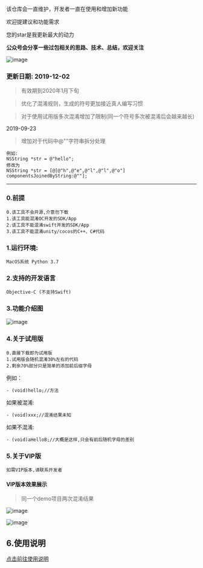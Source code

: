 该仓库会一直维护，开发者一直在使用和增加新功能

欢迎提建议和功能需求

您的star是我更新最大的动力

**公众号会分享一些过包相关的思路、技术、总结，欢迎关注**

![image](https://github.com/iOSCoderMaster/iOSCodeDifferHelper/wiki/img/QRCode.png)

### 更新日期: 2019-12-02
> 有效期到2020年1月下旬

> 优化了混淆规则，生成的符号更加接近真人编写习惯

> 对于使用试用版多次混淆增加了限制(同一个符号多次被混淆后会越来越长)

2019-09-23

> 增加对于代码中@""字符串拆分处理

```
例如:
NSString *str = @"hello";
修改为
NSString *str = [@[@"h",@"e",@"l",@"l",@"o"] componentsJoinedByString:@""];
```


-------

### 0.前提 

```
0.该工具不会开源,介意勿下载
1.该工具能混淆OC开发的SDK/App
2.该工具不能混淆swift开发的SDK/App
3.该工具不能混淆unity/cocos的C++、C#代码
```



### 1.运行环境:

```
MacOS系统 Python 3.7
```



### 2.支持的开发语言

```
Objective-C (不支持Swift)
```


### 3.功能介绍图
![image](https://github.com/iOSCoderMaster/iOSCodeDifferHelper/wiki/img/desc.png)


### 4.关于试用版

```
0.直接下载即为试用版
1.试用版会随机混淆30%左右的代码
2.剩余70%部分只是简单的添加前后缀字母
```

例如：
```
- (void)hello;//方法
```
如果被混淆:
```
- (void)xxx;//混淆结果未知
```

如果不混淆:
```
- (void)aHelloB;//大概是这样,只会有前后随机字母的差别
```


### 5.关于VIP版

```
如需VIP版本,请联系开发者
```


#### VIP版本效果展示

> 同一个demo项目两次混淆结果

![image](https://github.com/iOSCoderMaster/iOSCodeDifferHelper/wiki/img/result_iOSTest-0918111304.png)

![image](https://github.com/iOSCoderMaster/iOSCodeDifferHelper/wiki/img/result_iOSTest-0918111430.png)






## 6.使用说明
[点击前往使用说明](https://github.com/rowliny/iOSCodeDifferHelper/wiki)






